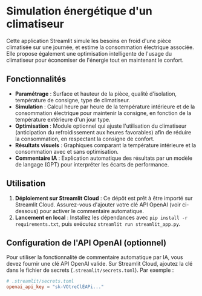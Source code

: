 # Simulation énergétique d'un climatiseur

Cette application Streamlit simule les besoins en froid d'une pièce climatisée sur une journée, et estime la consommation électrique associée. Elle propose également une optimisation intelligente de l'usage du climatiseur pour économiser de l'énergie tout en maintenant le confort.

## Fonctionnalités

- **Paramétrage** : Surface et hauteur de la pièce, qualité d'isolation, température de consigne, type de climatiseur.
- **Simulation** : Calcul heure par heure de la température intérieure et de la consommation électrique pour maintenir la consigne, en fonction de la température extérieure d'un jour type.
- **Optimisation** : Module optionnel qui ajuste l'utilisation du climatiseur (anticipation du refroidissement aux heures favorables) afin de réduire la consommation, en respectant la consigne de confort.
- **Résultats visuels** : Graphiques comparant la température intérieure et la consommation avec et sans optimisation.
- **Commentaire IA** : Explication automatique des résultats par un modèle de langage (GPT) pour interpréter les écarts de performance.

## Utilisation

1. **Déploiement sur Streamlit Cloud** : Ce dépôt est prêt à être importé sur Streamlit Cloud. Assurez-vous d'ajouter votre clé API OpenAI (voir ci-dessous) pour activer le commentaire automatique.
2. **Lancement en local** : Installez les dépendances avec `pip install -r requirements.txt`, puis exécutez `streamlit run streamlit_app.py`.

## Configuration de l'API OpenAI (optionnel)

Pour utiliser la fonctionnalité de commentaire automatique par IA, vous devez fournir une clé API OpenAI valide. Sur Streamlit Cloud, ajoutez la clé dans le fichier de secrets (`.streamlit/secrets.toml`). Par exemple :

```toml
# .streamlit/secrets.toml
openai_api_key = "sk-VOtreClÉAPi..."
